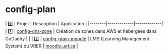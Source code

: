 # config-plan


| :hash: | Projet | Description | Application |
|--------|-------------|-------------|
| :one:  | [config-dns-zone](https://github.com/uontario/config-dns-zone) | Création de zones dans AWS et hébergées dans GoDaddy | |
| :two:  | [config-grain-moodle](https://github.com/uontario/config-grain-moodle) | LMS (Learning Management System) du VRER | [moodle.uof.ca](https://moodle.uof.ca) |
